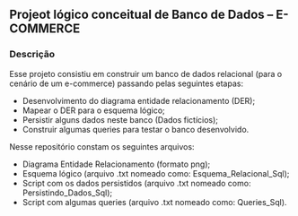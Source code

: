 ## Projeot lógico conceitual de Banco de Dados – E-COMMERCE

### Descrição 

Esse projeto consistiu em construir um banco de dados relacional (para o cenário de um e-commerce) passando pelas seguintes etapas: 
 - Desenvolvimento do diagrama entidade relacionamento (DER);
 - Mapear o DER para o esquema lógico;
 - Persistir alguns dados neste banco (Dados fictícios);
 - Construir algumas queries para testar o banco desenvolvido.  
 
Nesse repositório constam os seguintes arquivos:
 - Diagrama Entidade Relacionamento (formato png);
 - Esquema lógico (arquivo .txt nomeado como: Esquema_Relacional_Sql);
 - Script com os dados persistidos (arquivo .txt nomeado como: Persistindo_Dados_Sql);
 - Script com algumas queries (arquivo .txt nomeado como: Queries_Sql).



